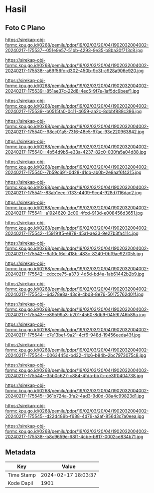 # Hasil

## Foto C Plano

https://sirekap-obj-formc.kpu.go.id/0268/pemilu/pdpr/19/02/03/20/04/1902032004002-20240217-175537--051e9e57-51bb-4293-9e35-b8ba30f713c8.jpg

https://sirekap-obj-formc.kpu.go.id/0268/pemilu/pdpr/19/02/03/20/04/1902032004002-20240217-175538--a69f56fc-d302-450b-9c3f-c928a906e920.jpg

https://sirekap-obj-formc.kpu.go.id/0268/pemilu/pdpr/19/02/03/20/04/1902032004002-20240217-175539--851ae37c-22d8-4ec5-9f7e-1af5dc9beef1.jpg

https://sirekap-obj-formc.kpu.go.id/0268/pemilu/pdpr/19/02/03/20/04/1902032004002-20240217-175539--b0515fa0-0c11-4659-aa2c-8dbbf888c386.jpg

https://sirekap-obj-formc.kpu.go.id/0268/pemilu/pdpr/19/02/03/20/04/1902032004002-20240217-175540--98cc01a5-73f6-48e5-97ac-93e220963842.jpg

https://sirekap-obj-formc.kpu.go.id/0268/pemilu/pdpr/19/02/03/20/04/1902032004002-20240217-175540--4b54d9b5-e33a-4237-82c0-030fa5a04d88.jpg

https://sirekap-obj-formc.kpu.go.id/0268/pemilu/pdpr/19/02/03/20/04/1902032004002-20240217-175540--7b59c691-0d28-41cb-ab0b-2e9aaf6f4315.jpg

https://sirekap-obj-formc.kpu.go.id/0268/pemilu/pdpr/19/02/03/20/04/1902032004002-20240217-175541--83ab1eec-7f33-4409-9ce4-928d7f16dac2.jpg

https://sirekap-obj-formc.kpu.go.id/0268/pemilu/pdpr/19/02/03/20/04/1902032004002-20240217-175541--a1924620-2c00-4fcd-913d-e008456d3651.jpg

https://sirekap-obj-formc.kpu.go.id/0268/pemilu/pdpr/19/02/03/20/04/1902032004002-20240217-175542--159191f5-e878-45a1-ae33-9e27b3fa411c.jpg

https://sirekap-obj-formc.kpu.go.id/0268/pemilu/pdpr/19/02/03/20/04/1902032004002-20240217-175542--6a10cf6d-418b-483c-8240-0bf9ae927055.jpg

https://sirekap-obj-formc.kpu.go.id/0268/pemilu/pdpr/19/02/03/20/04/1902032004002-20240217-175542--cdccce75-a373-4d5d-bd4a-1ab61442b2b9.jpg

https://sirekap-obj-formc.kpu.go.id/0268/pemilu/pdpr/19/02/03/20/04/1902032004002-20240217-175543--6d378e8a-43c9-4bd8-8e76-50175762d01f.jpg

https://sirekap-obj-formc.kpu.go.id/0268/pemilu/pdpr/19/02/03/20/04/1902032004002-20240217-175543--e89599a3-b201-4560-8db9-0459f746b89a.jpg

https://sirekap-obj-formc.kpu.go.id/0268/pemilu/pdpr/19/02/03/20/04/1902032004002-20240217-175544--c7e13bef-9a21-4cf6-948d-19456eeda43f.jpg

https://sirekap-obj-formc.kpu.go.id/0268/pemilu/pdpr/19/02/03/20/04/1902032004002-20240217-175544--0063445d-bd32-41c6-b84b-2bc7973075c8.jpg

https://sirekap-obj-formc.kpu.go.id/0268/pemilu/pdpr/19/02/03/20/04/1902032004002-20240217-175544--35b0c627-c884-4fda-bb7c-ce3ff0404738.jpg

https://sirekap-obj-formc.kpu.go.id/0268/pemilu/pdpr/19/02/03/20/04/1902032004002-20240217-175545--361b724a-3fa2-4ad3-9d0d-08a4c99823d1.jpg

https://sirekap-obj-formc.kpu.go.id/0268/pemilu/pdpr/19/02/03/20/04/1902032004002-20240217-175545--d22d489b-f688-4d79-a2af-856d3c7a0eea.jpg

https://sirekap-obj-formc.kpu.go.id/0268/pemilu/pdpr/19/02/03/20/04/1902032004002-20240217-175538--b8c9659e-68f1-4cbe-b817-0002ce834b71.jpg


## Metadata

| Key        | Value               |
| ---------- | ------------------- |
| Time Stamp | 2024-02-17 18:03:37 |
| Kode Dapil | 1901                |



